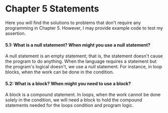 # Chapter 5 Statements

Here you will find the solutions to problems that don't require any programming in Chapter 5. However, I may provide example code to test my assertion.

#### 5.1: What is a null statement? When might you use a null statement?
A null statement is an empty statement; that is, the statement doesn't cause
the program to do anything.
When the language requires a statement but the program's logical doesn't, we
use a null statement.
For instance, in loop blocks, when the work can be done in the condition.

#### 5.2: What is a block? When might you need to use a block?
A block is a compound statement.
In loops, when the work cannot be done solely in the condition, we will need a
block to hold the compound statements needed for the loops condition and
program logic.
